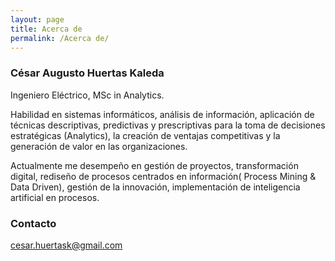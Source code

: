 ```yaml
---
layout: page
title: Acerca de
permalink: /Acerca de/
---
```


### César Augusto Huertas Kaleda

Ingeniero Eléctrico, MSc in Analytics. 

Habilidad en sistemas informáticos, análisis de información, aplicación de técnicas descriptivas, predictivas y prescriptivas para la toma de decisiones estratégicas (Analytics), la creación de ventajas competitivas y la generación de valor en las organizaciones.

Actualmente me desempeño en gestión de proyectos, transformación digital, rediseño de procesos centrados en información( Process Mining & Data Driven), gestión de la innovación, implementación de inteligencia artificial en procesos.

### Contacto

[cesar.huertask@gmail.com](mailto:cesar.huertask@gmail.com)
